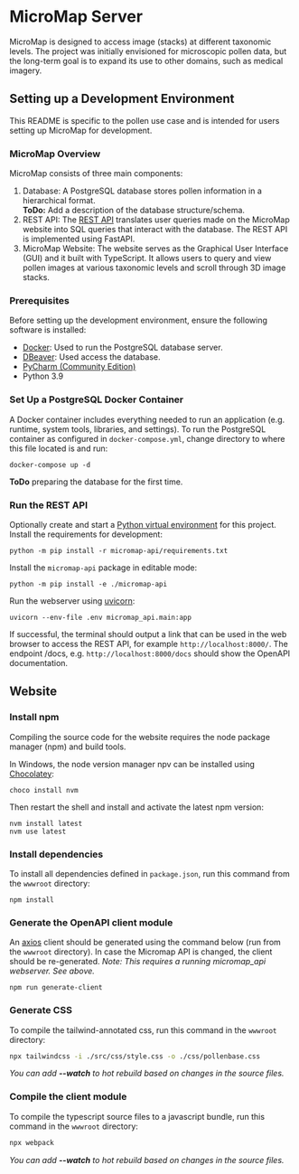 # MicroMap Server
MicroMap is designed to access image (stacks) at different taxonomic levels.
The project was initially envisioned for microscopic pollen data, but the long-term goal is to expand its use to other
domains, such as medical imagery.

## Setting up a Development Environment
This README is specific to the pollen use case and is intended for users setting up MicroMap for development. 

### MicroMap Overview
MicroMap consists of three main components:
1. Database: A PostgreSQL database stores pollen information in a hierarchical format.  
   **ToDo:** Add a description of the database structure/schema.  
2. REST API: The [REST API](https://en.wikipedia.org/wiki/REST) translates user queries made on the MicroMap website
   into SQL queries that interact with the database. The REST API is implemented using FastAPI.
3. MicroMap Website: The website serves as the Graphical User Interface (GUI) and it built with TypeScript.
   It allows users to query and view pollen images at various taxonomic levels and scroll through 3D image stacks. 

### Prerequisites
Before setting up the development environment, ensure the following software is installed:  
- [Docker](https://www.docker.com/): Used to run the PostgreSQL database server.
- [DBeaver](https://dbeaver.io/): Used access the database.
- [PyCharm (Community Edition)](https://www.jetbrains.com/toolbox-app/)  
- Python 3.9

### Set Up a PostgreSQL Docker Container
A Docker container includes everything needed to run an application (e.g. runtime, system tools, libraries, and
settings).
To run the PostgreSQL container as configured in `docker-compose.yml`, change directory to where this file located is and run:
```shell
docker-compose up -d
```
**ToDo** preparing the database for the first time.

### Run the REST API
Optionally create and start a [Python virtual environment](https://docs.python.org/3/library/venv.html) for this project.   
Install the requirements for development:
```shell
python -m pip install -r micromap-api/requirements.txt
```
Install the `micromap-api` package in editable mode:
```shell
python -m pip install -e ./micromap-api
```
Run the webserver using [uvicorn](https://www.uvicorn.org/):
```shell
uvicorn --env-file .env micromap_api.main:app
```
If successful, the terminal should output a link that can be used in the web browser to access the REST API, for example `http://localhost:8000/`.
The endpoint /docs, e.g. `http://localhost:8000/docs` should show the OpenAPI documentation.


## Website

### Install npm
Compiling the source code for the website requires the node package manager (npm) and build tools.

In Windows, the node version manager npv can be installed using [Chocolatey](https://chocolatey.org/):
```shell
choco install nvm
```
Then restart the shell and install and activate the latest npm version:
```shell
nvm install latest
nvm use latest
```

### Install dependencies
To install all dependencies defined in `package.json`, run this command from the `wwwroot` directory:
```shell
npm install
```

### Generate the OpenAPI client module
An [axios](https://axios-http.com/) client should be generated using the command below (run from the `wwwroot` directory). In case the Micromap API is changed, the client should be re-generated.
*Note: This requires a running micromap_api webserver. See above.*
```shell
npm run generate-client
```

### Generate CSS
To compile the tailwind-annotated css, run this command in the `wwwroot` directory: 
```bash
npx tailwindcss -i ./src/css/style.css -o ./css/pollenbase.css
```
*You can add **--watch** to hot rebuild based on changes in the source files.*

### Compile the client module
To compile the typescript source files to a javascript bundle, run this command in the `wwwroot` directory:
```bash
npx webpack
```
*You can add **--watch** to hot rebuild based on changes in the source files.*
